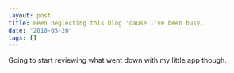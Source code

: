 ```yaml
---
layout: post
title: Been neglecting this blog 'cause I've been busy.
date: "2010-05-20"
tags: []
---
```


Going to start reviewing what went down with my little app though.
